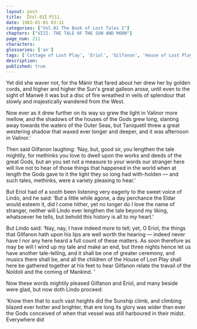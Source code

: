 ```yaml
---
layout: post
title: 【Vol.01】P211.
date: 1983-01-01 03:31
categories: ["Vol.01 The Book of Lost Tales I"]
chapters: ["VIII. THE TALE OF THE SUN AND MOON"]
page_num: 211
characters: 
glossaries: ['an']
tags: ['Cottage of Lost Play', 'Eriol', 'Gilfanon', 'House of Lost Play', 'Mánir', 'Manwë', 'Men', 'Noldoli', 'Outer Sea(s)', 'Silpion', 'Sun, The', 'Talkamarda', 'Urwendi']
description: 
published: true
---
```


Yet did she waver not, for the Mánir that fared about her drew her by golden cords, and higher and higher the Sun's great galleon arose, until even to the sight of Manwë it was but a disc of fire wreathed in veils of splendour that slowly and majestically wandered from the West.

Now ever as it drew further on its way so grew the light in Valinor more mellow, and the shadows of the houses of the Gods grew long, slanting away towards the waters of the Outer Seas, but Taniquetil threw a great westering shadow that waxed ever longer and deeper, and it was afternoon in Valinor.’

Then said Gilfanon laughing: ‘Nay, but, good sir, you lengthen the tale mightily, for methinks you love to dwell upon the works and deeds of the great Gods, but an you set not a measure to your words our stranger here will live not to hear of those things that happened in the world when at length the Gods gave to it the light they so long had with-holden — and such tales, methinks, were a variety pleasing to hear.’

But Eriol had of a sooth been listening very eagerly to the sweet voice of Lindo, and he said: ‘But a little while agone, a day perchance the Eldar would esteem it, did I come hither, yet no longer do I love the name of stranger, neither will Lindo ever lengthen the tale beyond my liking, whatsoever he tells, but behold this history is all to my heart.’

But Lindo said: ‘Nay, nay, I have indeed more to tell; yet, O Eriol, the things that Gilfanon hath upon his lips are well worth the hearing — indeed never have I nor any here heard a full count of these matters. As soon therefore as may be will I wind up my tale and make an end, but three nights hence let us have another tale-telling, and it shall be one of greater ceremony, and musics there shall be, and all the children of the House of Lost Play shall here be gathered together at his feet to hear Gilfanon relate the travail of the Noldoli and the coming of Mankind. ’

Now these words mightily pleased Gilfanon and Eriol, and many beside were glad, but now doth Lindo proceed:

‘Know then that to such vast heights did the Sunship climb, and climbing blazed ever hotter and brighter, that ere long its glory was wider than ever the Gods conceived of when that vessel was still harboured in their midst. Everywhere did

